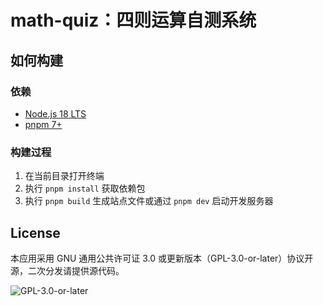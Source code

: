# math-quiz：四则运算自测系统

## 如何构建

### 依赖

- [Node.js 18 LTS](https://nodejs.org)
- [pnpm 7+](https://pnpm.io/)

### 构建过程

1. 在当前目录打开终端
2. 执行 `pnpm install` 获取依赖包
3. 执行 `pnpm build` 生成站点文件或通过 `pnpm dev` 启动开发服务器

## License

本应用采用 GNU 通用公共许可证 3.0 或更新版本（GPL-3.0-or-later）协议开源，二次分发请提供源代码。

![GPL-3.0-or-later](https://www.gnu.org/graphics/gplv3-or-later.svg)
